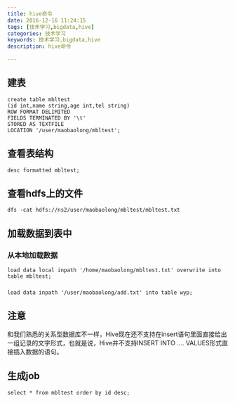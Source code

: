 ```yaml
---
title: hive命令
date: 2016-12-16 11:24:15
tags: [技术学习,bigdata,hive]
categories: 技术学习
keywords: 技术学习,bigdata,hive
description: hive命令

---
```


## 建表

```hive
create table mbltest
(id int,name string,age int,tel string)
ROW FORMAT DELIMITED
FIELDS TERMINATED BY '\t'
STORED AS TEXTFILE
LOCATION '/user/maobaolong/mbltest';
```

## 查看表结构

```
desc formatted mbltest;
```

## 查看hdfs上的文件

```
dfs -cat hdfs://ns2/user/maobaolong/mbltest/mbltest.txt
```

## 加载数据到表中

### 从本地加载数据

```hive
load data local inpath '/home/maobaolong/mbltest.txt' overwrite into table mbltest;
```

###

```hive
load data inpath '/user/maobaolong/add.txt' into table wyp;
```

## 注意

和我们熟悉的关系型数据库不一样，Hive现在还不支持在insert语句里面直接给出一组记录的文字形式，也就是说，Hive并不支持INSERT INTO …. VALUES形式直接插入数据的语句。

## 生成job

```hive
select * from mbltest order by id desc;
```